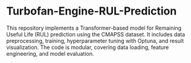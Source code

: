 # Turbofan-Engine-RUL-Prediction
This repository implements a Transformer-based model for Remaining Useful Life (RUL) prediction using the CMAPSS dataset. It includes data preprocessing, training, hyperparameter tuning with Optuna, and result visualization. The code is modular, covering data loading, feature engineering, and model evaluation.
